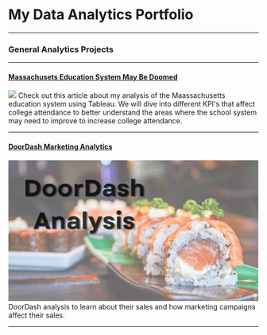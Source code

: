 # My Data Analytics Portfolio

---

### General Analytics Projects

---
#### [Massachusets Education System May Be Doomed](/Massachusetts_School_Analysis.md)
[<img src="images/MASSeduPic1.jpg?raw=true"/>](/Massachusetts_School_Analysis.md)
Check out this article about my analysis of the Maassachusetts education system using Tableau. We will dive into different KPI's that affect college attendance to better understand the areas where the school system may need to improve to increase college attendance.

---
#### [DoorDash Marketing Analytics](https://www.linkedin.com/pulse/doordash-marketing-analysis-julio-espinoza/)
[<img src="images/DoorDash Analytics.png"/>](https://www.linkedin.com/pulse/doordash-marketing-analysis-julio-espinoza/)
DoorDash analysis to learn about their sales and how marketing campaigns affect their sales.

---





